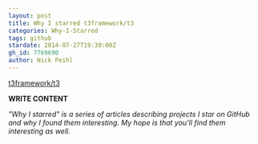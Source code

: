 ```yaml
---
layout: post
title: Why I starred t3framework/t3
categories: Why-I-Starred
tags: github
stardate: 2014-07-27T19:39:00Z
gh_id: 7769690
author: Nick Peihl
---
```


[t3framework/t3](star.repo.html_url)

**WRITE CONTENT**

*"Why I starred" is a series of articles describing projects I star on GitHub and why I found them interesting. My hope is that you'll find them interesting as well.*

